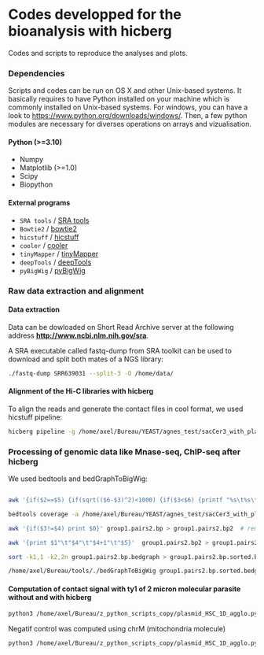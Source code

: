 # Codes developped for the bioanalysis with hicberg

Codes and scripts to reproduce the analyses and plots. 

### Dependencies

Scripts and codes can be run on OS X and other Unix-based systems. It basically requires to have Python installed on your machine which is commonly installed on Unix-based systems. 
For windows, you can have a look to https://www.python.org/downloads/windows/. Then, a few python modules are necessary for diverses operations on arrays and vizualisation. 

#### Python (>=3.10)
* Numpy
* Matplotlib (>=1.0)
* Scipy
* Biopython

#### External programs

* `SRA tools` / [SRA tools](https://github.com/ncbi/sra-tools)
* `Bowtie2` / [bowtie2](http://bowtie-bio.sourceforge.net/bowtie2/index.shtml)
* `hicstuff` / [hicstuff](https://github.com/koszullab/hicstuff)
* `cooler` / [cooler](https://github.com/open2c/cooler)
* `tinyMapper` / [tinyMapper](https://github.com/js2264/tinyMapper)
* `deepTools` / [deepTools](https://deeptools.readthedocs.io/en/develop/)
* `pyBigWig`   /   [pyBigWig](https://github.com/deeptools/pyBigWig)


### Raw data extraction and alignment
#### Data extraction
Data can be dowloaded on Short Read Archive server at the following address **http://www.ncbi.nlm.nih.gov/sra**.

A SRA executable called fastq-dump from SRA toolkit can be used to download and split both mates of a NGS library: 
 
```bash
./fastq-dump SRR639031 --split-3 -O /home/data/
```

#### Alignment of the Hi-C libraries with hicberg
To align the reads and generate the contact files in cool format, we used hicstuff pipeline: 
```bash
hicberg pipeline -g /home/axel/Bureau/YEAST/agnes_test/sacCer3_with_plasmid_2micron/SC288_with_micron.fa --fq-for /media/axel/RSG51/diverse_yeast_data_copy/SynEc/LM97_nxq_R1.fq.gz --fq-rev /media/axel/RSG51/diverse_yeast_data_copy/SynEc/LM97_nxq_R2.fq.gz -o /media/axel/RSG51/diverse_yeast_data_copy/SynEc/  -t 16 -m ps_only -e 200  -s very-sensitive -n  LM97_ChIP_INPUT_Scc1 -c chrM,plasmid_p2-micron
```

### Processing of genomic data like Mnase-seq, ChIP-seq after hicberg
We used bedtools and bedGraphToBigWig: 
```bash

awk '{if($2==$5) {if(sqrt(($6-$3)^2)<1000) {if($3<$6) {printf "%s\t%s\t%s\t%d\n" , $2,$3,$6,"1";} if($3>$6) {printf "%s\t%s\t%s\t%d\n" , $2,$6,$3,"1";}}}}' group1.pairs > group1.pairs2

bedtools coverage -a /home/axel/Bureau/YEAST/agnes_test/sacCer3_with_plasmid_2micron/sacCer3.chr_sizes.txt3 -b group1.pairs2 -d > group1.pairs2.bp

awk '{if($3!=$4) print $0}' group1.pairs2.bp > group1.pairs2.bp2  # remove of last bp of each chr

awk '{print $1"\t"$4"\t"$4+1"\t"$5}'  group1.pairs2.bp2 > group1.pairs2.bp.bedgraph  # conversion in bedgraph format 

sort -k1,1 -k2,2n group1.pairs2.bp.bedgraph > group1.pairs2.bp.sorted.bedgraph      # sort 

/home/axel/Bureau/tools/./bedGraphToBigWig group1.pairs2.bp.sorted.bedgraph /home/axel/Bureau/YEAST/agnes_test/sacCer3_with_plasmid_2micron/sacCer3.chr_sizes.txt  group1.pairs_sorted.bw   # conversion in bw  
```


#### Computation of contact signal with ty1 of 2 micron molecular parasite without and with hicberg
```bash
python3 /home/axel/Bureau/z_python_scripts_copy/plasmid_HSC_1D_agglo.py /home/axel/Bureau/hicberg_project/test_20240105/AC1/matrices/rescued_map.cool  plasmid_p2-micron AC_rescued_with_ty1_rescued /home/axel/Bureau/YEAST/ty1/ty1_scerevisiae.txt5
```

Negatif control was computed using chrM (mitochondria molecule)
```bash
python3 /home/axel/Bureau/z_python_scripts_copy/plasmid_HSC_1D_agglo.py /home/axel/Bureau/hicberg_project/test_20240105/AC1/matrices/rescued_map.cool chrM AC_rescued_chrM_with_ty1_rescued /home/axel/Bureau/YEAST/ty1/ty1_scerevisiae.tx
```








